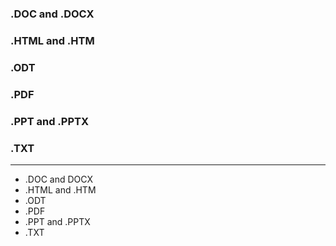 


### **.DOC and .DOCX**




### **.HTML and .HTM**




### **.ODT**




### **.PDF**












### **.PPT and .PPTX**




### **.TXT**




----------


*   .DOC and DOCX
*   .HTML and .HTM
*   .ODT
*   .PDF
*   .PPT and .PPTX
*   .TXT












